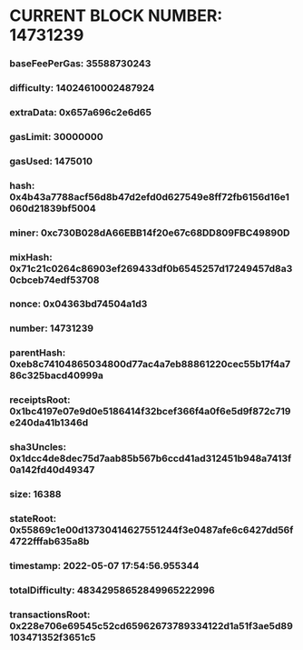 # CURRENT BLOCK NUMBER: 14731239

### baseFeePerGas: 35588730243
### difficulty: 14024610002487924
### extraData: 0x657a696c2e6d65
### gasLimit: 30000000
### gasUsed: 1475010
### hash: 0x4b43a7788acf56d8b47d2efd0d627549e8ff72fb6156d16e1060d21839bf5004
### miner: 0xc730B028dA66EBB14f20e67c68DD809FBC49890D
### mixHash: 0x71c21c0264c86903ef269433df0b6545257d17249457d8a30cbceb74edf53708
### nonce: 0x04363bd74504a1d3
### number: 14731239
### parentHash: 0xeb8c74104865034800d77ac4a7eb88861220cec55b17f4a786c325bacd40999a
### receiptsRoot: 0x1bc4197e07e9d0e5186414f32bcef366f4a0f6e5d9f872c719e240da41b1346d
### sha3Uncles: 0x1dcc4de8dec75d7aab85b567b6ccd41ad312451b948a7413f0a142fd40d49347
### size: 16388
### stateRoot: 0x55869c1e00d13730414627551244f3e0487afe6c6427dd56f4722fffab635a8b
### timestamp: 2022-05-07 17:54:56.955344
### totalDifficulty: 48342958652849965222996
### transactionsRoot: 0x228e706e69545c52cd65962673789334122d1a51f3ae5d89103471352f3651c5
